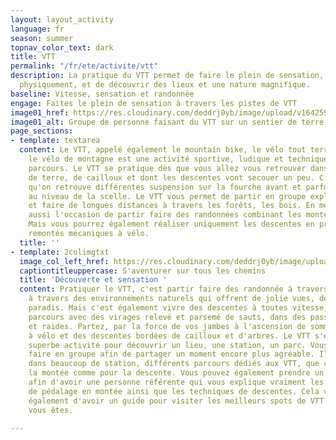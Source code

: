 ```yaml
---
layout: layout_activity
language: fr
season: summer
topnav_color_text: dark
title: VTT
permalink: "/fr/ete/activite/vtt"
description: La pratique du VTT permet de faire le plein de sensation, de se dépenser
  physiquement, et de découvrir des lieux et une nature magnifique.
baseline: Vitesse, sensation et randonnée
engage: Faites le plein de sensation à travers les pistes de VTT
image01_href: https://res.cloudinary.com/deddrj0yb/image/upload/v1642592264/website/summer/lachlan-cruickshank-S9v_EPJfGys-unsplash_b5jpdh.jpg
image01_alt: Groupe de personne faisant du VTT sur un sentier de terre face à la montagne
page_sections:
- template: textarea
  content: Le VTT, appelé également le mountain bike, le vélo tout terrain ou encore
    le vélo de montagne est une activité sportive, ludique et technique selon les
    parcours. Le VTT se pratique dès que vous allez vous retrouver dans des sentiers
    de terre, de cailloux et dont les descentes vont secouer un peu. C'est pour cela
    qu'on retrouve différentes suspension sur la fourche avant et parfois également
    au niveau de la scelle. Le VTT vous permet de partir en groupe explorer la nature
    et faire de longues distances à travers les forêts, les bois. En montagne s'est
    aussi l'occasion de partir faire des randonnées combinant les montées et les descentes.
    Mais vous pourrez également réaliser uniquement les descentes en prenants les
    remontés mécaniques à vélo.
  title: ''
- template: 2colimgtxt
  image_col_left_href: https://res.cloudinary.com/deddrj0yb/image/upload/v1642592264/website/summer/tim-foster-qrIy8dBzCVU-unsplash_t0p4kh.jpg
  captiontitleuppercase: S'aventurer sur tous les chemins
  title: 'Découverte et sensation '
  content: Pratiquer le VTT, c'est partir faire des randonnée à travers la montagne,
    à travers des environnements naturels qui offrent de jolie vues, des coins de
    paradis. Mais c'est également vivre des descentes à toutes vitesse, passer des
    parcours avec des virages relevé et parsemé de sauts, dans des passages techniques
    et raides. Partez, par la force de vos jambes à l'ascension de sommets accessible
    à vélo et des descentes bordées de cailloux et d'arbres. Le VTT s'est aussi une
    superbe activité pour découvrir un lieu, une station, un parc. Vous pouvez le
    faire en groupe afin de partager un moment encore plus agréable. Il existe aujourd'hui
    dans beaucoup de station, différents parcours dédiés aux VTT, que ce soit pour
    la montée comme pour la descente. Vous pouvez également prendre un guide de VTT
    afin d'avoir une personne référente qui vous explique vraiment les différentes
    de pédalage en montée ainsi que les techniques de descentes. Cela vous permettra
    également d'avoir un guide pour visiter les meilleurs spots de VTT du lieu où
    vous êtes.

---
```

